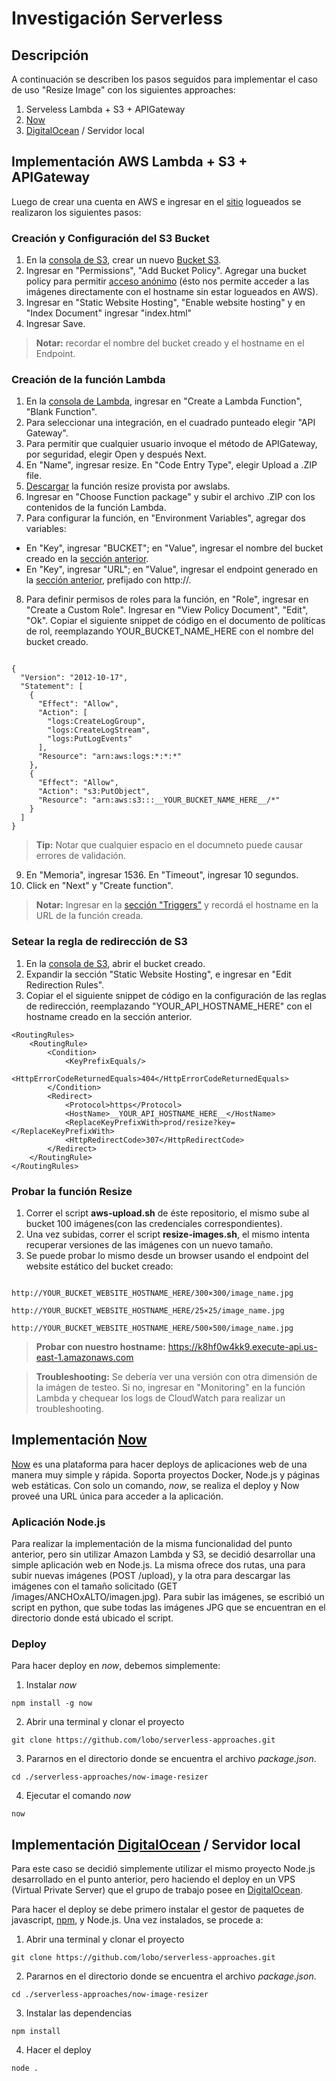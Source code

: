 # Investigación Serverless

## Descripción

A continuación se describen los pasos seguidos para implementar el caso de uso "Resize Image" con los siguientes approaches:

1. Serveless Lambda + S3 + APIGateway
2. [Now](https://zeit.co/now)
3. [DigitalOcean](https://www.digitalocean.com) / Servidor local

## Implementación AWS Lambda + S3 + APIGateway

Luego de crear una cuenta en AWS e ingresar en el [sitio](https://console.aws.amazon.com) logueados se realizaron los siguientes pasos:

### Creación y Configuración del S3 Bucket

1. En la [consola de S3](https://console.aws.amazon.com/s3), crear un nuevo [Bucket S3](http://docs.aws.amazon.com/AmazonS3/latest/gsg/CreatingABucket.html).
2. Ingresar en "Permissions", "Add Bucket Policy". Agregar una bucket policy para permitir [acceso anónimo](http://docs.aws.amazon.com/AmazonS3/latest/dev/example-bucket-policies.html) (ésto nos permite acceder a las imágenes directamente con el hostname sin estar logueados en AWS).
3. Ingresar en "Static Website Hosting", "Enable website hosting" y en "Index Document" ingresar "index.html"
4. Ingresar Save.

> **Notar:** recordar el nombre del bucket creado y el hostname en el Endpoint.

### Creación de la función Lambda

1. En la [consola de Lambda](https://console.aws.amazon.com/lambda), ingresar en "Create a Lambda Function", "Blank Function".
2. Para seleccionar una integración, en el cuadrado punteado elegir "API Gateway".
3. Para permitir que cualquier usuario invoque el método de APIGateway, por seguridad, elegir Open y después Next.
4. En "Name", ingresar resize. En "Code Entry Type", elegir Upload a .ZIP file.
5. [Descargar](https://github.com/awslabs/serverless-image-resizing/blob/master/dist/function.zip) la función resize provista por awslabs.
6. Ingresar en "Choose Function package" y subir el archivo .ZIP con los contenidos de la función Lambda.
7. Para configurar la función, en "Environment Variables", agregar dos variables:
  * En "Key", ingresar "BUCKET"; en "Value", ingresar el nombre del bucket creado en la [sección anterior](#creacion-y-configuracion-del-s3-bucket).
  * En "Key", ingresar "URL"; en "Value", ingresar el endpoint generado en la [sección anterior](#creacion-y-configuracion-del-s3-bucket), prefijado con http://.

8. Para definir permisos de roles para la función, en "Role", ingresar en "Create a Custom Role". Ingresar en "View Policy Document", "Edit", "Ok".
Copiar el siguiente snippet de código en el documento de políticas de rol, reemplazando YOUR_BUCKET_NAME_HERE con el nombre del bucket creado.

```

{
  "Version": "2012-10-17",
  "Statement": [
    {
      "Effect": "Allow",
      "Action": [
        "logs:CreateLogGroup",
        "logs:CreateLogStream",
        "logs:PutLogEvents"
      ],
      "Resource": "arn:aws:logs:*:*:*"
    },
    {
      "Effect": "Allow",
      "Action": "s3:PutObject",
      "Resource": "arn:aws:s3:::__YOUR_BUCKET_NAME_HERE__/*"    
    }
  ]
}

```

> **Tip:** Notar que cualquier espacio en el documneto puede causar errores de validación.

9. En "Memoria", ingresar 1536. En "Timeout", ingresar 10 segundos.
10. Click en "Next" y "Create function".

> **Notar:** Ingresar en la [sección "Triggers"](https://drive.google.com/open?id=0BxUpOzRGrfFsVlVNUGZ3eGZUVGM) y recordá el hostname en la URL de la función creada.


### Setear la regla de redirección de S3

1. En la [consola de S3](https://console.aws.amazon.com/s3), abrir el bucket creado.
2. Expandir la sección "Static Website Hosting", e ingresar en "Edit Redirection Rules".
3. Copiar el el siguiente snippet de código en la configuración de las reglas de redirección, reemplazando "YOUR_API_HOSTNAME_HERE" con el hostname creado en la sección anterior.

```
<RoutingRules>
    <RoutingRule>
        <Condition>
            <KeyPrefixEquals/>
            <HttpErrorCodeReturnedEquals>404</HttpErrorCodeReturnedEquals>
        </Condition>
        <Redirect>
            <Protocol>https</Protocol>
            <HostName>__YOUR_API_HOSTNAME_HERE__</HostName>
            <ReplaceKeyPrefixWith>prod/resize?key=</ReplaceKeyPrefixWith>
            <HttpRedirectCode>307</HttpRedirectCode>
        </Redirect>
    </RoutingRule>
</RoutingRules>

```

### Probar la función Resize

1. Correr el script **aws-upload.sh** de éste repositorio, el mismo sube al bucket 100 imágenes(con las credenciales correspondientes).
2. Una vez subidas, correr el script **resize-images.sh**, el mismo intenta recuperar versiones de las imágenes con un nuevo tamaño.
3. Se puede probar lo mismo desde un browser usando el endpoint del website estático del bucket creado:

```

http://YOUR_BUCKET_WEBSITE_HOSTNAME_HERE/300×300/image_name.jpg

http://YOUR_BUCKET_WEBSITE_HOSTNAME_HERE/25×25/image_name.jpg

http://YOUR_BUCKET_WEBSITE_HOSTNAME_HERE/500×500/image_name.jpg

```

> **Probar con nuestro hostname:** https://k8hf0w4kk9.execute-api.us-east-1.amazonaws.com

> **Troubleshooting:** Se debería ver una versión con otra dimensión de la imágen de testeo. Si no, ingresar en "Monitoring" en la función Lambda
y chequear los logs de CloudWatch para realizar un troubleshooting.

## Implementación [Now](https://zeit.co/now)

[Now](https://zeit.co/now) es una plataforma para hacer deploys de aplicaciones web de una manera muy simple y rápida. Soporta proyectos Docker, Node.js y páginas web estáticas. Con solo un comando, *now*, se realiza el deploy y Now proveé una URL única para acceder a la aplicación.

### Aplicación Node.js
Para realizar la implementación de la misma funcionalidad del punto anterior, pero sin utilizar Amazon Lambda y S3, se decidió desarrollar una simple aplicación web en Node.js. La misma ofrece dos rutas, una para subir nuevas imágenes (POST /upload), y la otra para descargar las imágenes con el tamaño solicitado (GET /images/ANCHOxALTO/imagen.jpg). Para subir las imágenes, se escribió un script en python, que sube todas las imágenes JPG que se encuentran en el directorio donde está ubicado el script.

### Deploy
Para hacer deploy en *now*, debemos simplemente:

1. Instalar *now*
```
npm install -g now
```
2. Abrir una terminal y clonar el proyecto
```
git clone https://github.com/lobo/serverless-approaches.git
```
3. Pararnos en el directorio donde se encuentra el archivo *package.json*.
```
cd ./serverless-approaches/now-image-resizer
```
4. Ejecutar el comando *now*
```
now
```

## Implementación [DigitalOcean](https://www.digitalocean.com) / Servidor local
Para este caso se decidió simplemente utilizar el mismo proyecto Node.js desarrollado en el punto anterior, pero haciendo el deploy en un VPS (Virtual Private Server) que el grupo de trabajo posee en [DigitalOcean](https://www.digitalocean.com).

Para hacer el deploy se debe primero instalar el gestor de paquetes de javascript, [npm](https://www.npmjs.com/), y Node.js.
Una vez instalados, se procede a:

1. Abrir una terminal y clonar el proyecto
```
git clone https://github.com/lobo/serverless-approaches.git
```
2. Pararnos en el directorio donde se encuentra el archivo *package.json*.
```
cd ./serverless-approaches/now-image-resizer
```
3. Instalar las dependencias
```
npm install
```
4. Hacer el deploy
```
node .
```
